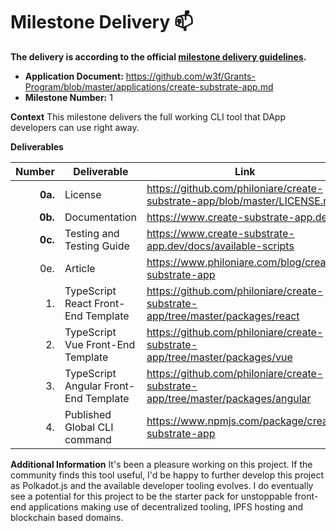 # Milestone Delivery :mailbox:

**The delivery is according to the official [milestone delivery guidelines](https://github.com/w3f/Grants-Program/blob/master/docs/Support%20Docs/milestone-deliverables-guidelines.md).**

* **Application Document:** https://github.com/w3f/Grants-Program/blob/master/applications/create-substrate-app.md
* **Milestone Number:** 1

**Context**
This milestone delivers the full working CLI tool that DApp developers can use right away. 

**Deliverables**

|  Number | Deliverable                           | Link                                                                                                                                                            |
|--------:|---------------------------------------|-----------------------------------------------------------------------------------------------------------------------------------------------------------------|
| **0a.** | License                               |https://github.com/philoniare/create-substrate-app/blob/master/LICENSE.md|
| **0b.** | Documentation                         |https://www.create-substrate-app.dev/|
| **0c.** | Testing and Testing Guide             |https://www.create-substrate-app.dev/docs/available-scripts|
|     0e. | Article                               |https://www.philoniare.com/blog/create-substrate-app|
|      1. | TypeScript React Front-End Template   |https://github.com/philoniare/create-substrate-app/tree/master/packages/react|
|      2. | TypeScript Vue Front-End Template     |https://github.com/philoniare/create-substrate-app/tree/master/packages/vue|
|      3. | TypeScript Angular Front-End Template |https://github.com/philoniare/create-substrate-app/tree/master/packages/angular|
|      4. | Published Global CLI command          |https://www.npmjs.com/package/create-substrate-app|          

**Additional Information**
It's been a pleasure working on this project. If the community finds this tool useful, I'd be happy to further develop
this project as Polkadot.js and the available developer tooling evolves. I do eventually see a potential for this
project to be the starter pack for unstoppable front-end applications making use of decentralized tooling, IPFS hosting
and blockchain based domains.
